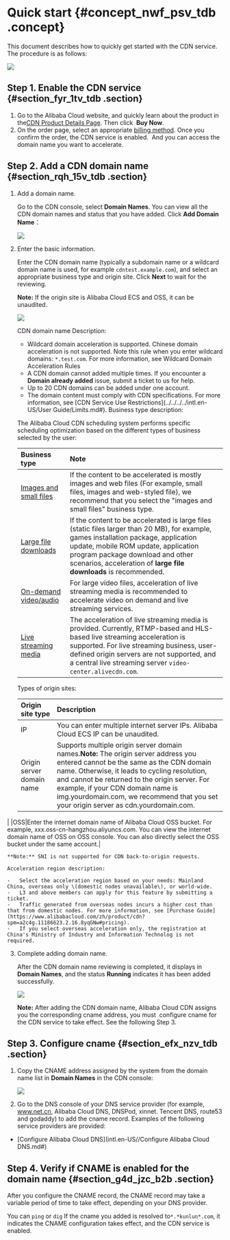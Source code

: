 # Quick start {#concept_nwf_psv_tdb .concept}

This document describes how to quickly get started with the CDN service. The procedure is as follows:

![](http://static-aliyun-doc.oss-cn-hangzhou.aliyuncs.com/assets/img/5111/6046_en-US.png)

## Step 1. Enable the CDN service {#section_fyr_1tv_tdb .section}

1.  Go to the Alibaba Cloud website, and quickly learn about the product in the[CDN Product Details Page](https://www.alibabacloud.com/zh/product/cdn?spm=a2c63.m28257.1097650.dznavproductsb3.2d10ed692Mw3yo). Then click  **Buy Now**.
2.  On the order page, select an appropriate [billing method](https://www.alibabacloud.com/zh/product/cdn?spm=a2c63.m28257.1097650.dznavproductsb3.2d10ed692Mw3yo#pricing). Once you confirm the order, the CDN service is enabled.  And you can access the domain name you want to accelerate.

## Step 2. Add a CDN domain name {#section_rqh_15v_tdb .section}

1.  Add a domain name.

    Go to the CDN console, select **Domain Names**. You can view all the CDN domain names and status that you have added. Click **Add Domain Name**：

    ![](http://static-aliyun-doc.oss-cn-hangzhou.aliyuncs.com/assets/img/5111/6047_en-US.png)

2.  Enter the basic information.

    Enter the CDN domain name \(typically a subdomain name or a wildcard domain name is used, for example `cdntest.example.com`\), and select an appropriate business type and origin site. Click **Next** to wait for the reviewing.

    **Note:** If the origin site is Alibaba Cloud ECS and OSS, it can be unaudited.

    ![](http://static-aliyun-doc.oss-cn-hangzhou.aliyuncs.com/assets/img/5111/6048_en-US.png)

    CDN domain name Description:

    -   Wildcard domain acceleration is supported. Chinese domain acceleration is not supported. Note this rule when you enter wildcard domains: `*.test.com`. For more information, see Wildcard Domain Acceleration Rules
    -   A CDN domain cannot added multiple times. If you encounter a **Domain already added** issue, submit a ticket to us for help.
    -   Up to 20 CDN domains can be added under one account.
    -   The domain content must comply with CDN specifications. For more information, see [CDN Service Use Restrictions](../../../../intl.en-US/User Guide/Limits.md#).
    Business type description:

    The Alibaba Cloud CDN scheduling system performs specific scheduling optimization based on the different types of business selected by the user:

    |Business type|Note|
    |:------------|:---|
    |[Images and small files](https://help.aliyun.com/document_detail/34992.html)|If the content to be accelerated is mostly images and web files \(For example, small files, images and web-styled file\), we recommend that you select the "images and small files" business type.|
    |[Large file downloads](https://help.aliyun.com/document_detail/34999.html)|If the content to be accelerated is large files \(static files larger than 20 MB\), for example, games installation package, application update, mobile ROM update, application program package download and other scenarios, acceleration of **large file downloads** is recommended.|
    |[On-demand video/audio](https://help.aliyun.com/document_detail/35005.html)|For large video files, acceleration of live streaming media is recommended to accelerate video on demand and live streaming services.|
    |[Live streaming media](https://help.aliyun.com/document_detail/27117.html)|The acceleration of live streaming media is provided. Currently, RTMP-based and HLS-based live streaming acceleration is supported. For live streaming business, user-defined origin servers are not supported, and a central live streaming server `video-center.alivecdn.com`.|

    Types of origin sites:

    |Origin site type|Description|
    |:---------------|:----------|
    |IP|You can enter multiple internet server IPs. Alibaba Cloud ECS IP can be unaudited.|
    |Origin server domain name|Supports multiple origin server domain names.**Note:** The origin server address you entered cannot be the same as the CDN domain name. Otherwise, it leads to cycling resolution, and cannot be returned to the origin server. For example, if your CDN domain name is img.yourdomain.com, we recommend that you set your origin server as cdn.yourdomain.com.

|
    |OSS|Enter the internet domain name of Alibaba Cloud OSS bucket. For example, xxx.oss-cn-hangzhou.aliyuncs.com. You can view the internet domain name of OSS on OSS console. You can also directly select the OSS bucket under the same account.|

    **Note:** SNI is not supported for CDN back-to-origin requests.

    Acceleration region description:

    -   Select the acceleration region based on your needs: Mainland China, overseas only \(domestic nodes unavailable\), or world-wide.
    -   L3 and above members can apply for this feature by submitting a ticket.
    -   Traffic generated from overseas nodes incurs a higher cost than that from domestic nodes. For more information, see [Purchase Guide](https://www.alibabacloud.com/zh/product/cdn?spm=a2c4g.11186623.2.16.8yqGNw#pricing).
    -   If you select overseas acceleration only, the registration at China's Ministry of Industry and Information Technolog is not required.
3.  Complete adding domain name.

    After the CDN domain name reviewing is completed, it displays in **Domain Names**, and the status **Running** indicates it has been added successfully.

    ![](http://static-aliyun-doc.oss-cn-hangzhou.aliyuncs.com/assets/img/5111/6049_en-US.png)

    **Note:** After adding the CDN domain name, Alibaba Cloud CDN assigns you the corresponding cname address, you must  configure cname for the CDN service to take effect. See the following Step 3.


## Step 3. Configure cname {#section_efx_nzv_tdb .section}

1.  Copy the CNAME address assigned by the system from the domain name list in **Domain Names** in the CDN console:

    ![](http://static-aliyun-doc.oss-cn-hangzhou.aliyuncs.com/assets/img/5111/6050_en-US.png)

2.  Go to the DNS console of your DNS service provider \(for example, www.net.cn, Alibaba Cloud DNS, DNSPod, xinnet. Tencent DNS, route53 and godaddy\) to add the cname record. Examples of the following service providers are provided:

-   [Configure Alibaba Cloud DNS](intl.en-US//Configure Alibaba Cloud DNS.md#)

## Step 4. Verify if CNAME is enabled for the domain name {#section_g4d_jzc_b2b .section}

After you configure the CNAME record, the CNAME record may take a variable period of time to take effect, depending on your DNS provider.

You can `ping` or `dig` If the cname you added is resolved to`*.*kunlun*.com`, it indicates the CNAME configuration takes effect, and the CDN service is enabled.


